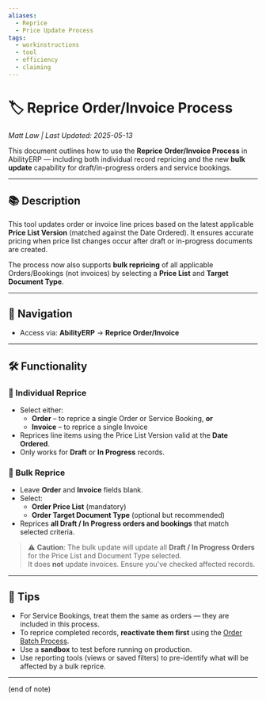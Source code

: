 ```yaml
---
aliases:
  - Reprice
  - Price Update Process
tags:
  - workinstructions
  - tool
  - efficiency
  - claiming
---
```


# 🏷️ Reprice Order/Invoice Process

*Matt Law | Last Updated: 2025-05-13*

This document outlines how to use the **Reprice Order/Invoice Process** in AbilityERP — including both individual record repricing and the new **bulk update** capability for draft/in-progress orders and service bookings.

---

## 📚 Description  
This tool updates order or invoice line prices based on the latest applicable **Price List Version** (matched against the Date Ordered). It ensures accurate pricing when price list changes occur after draft or in-progress documents are created.

The process now also supports **bulk repricing** of all applicable Orders/Bookings (not invoices) by selecting a **Price List** and **Target Document Type**.

---

## 🧭 Navigation  
- Access via: **AbilityERP** → **Reprice Order/Invoice**

---

## 🛠️ Functionality  

### 🔄 Individual Reprice  
- Select either:
  - **Order** – to reprice a single Order or Service Booking, **or**
  - **Invoice** – to reprice a single Invoice  
- Reprices line items using the Price List Version valid at the **Date Ordered**.  
- Only works for **Draft** or **In Progress** records.

### 🧾 Bulk Reprice  
- Leave **Order** and **Invoice** fields blank.  
- Select:
  - **Order Price List** (mandatory)
  - **Order Target Document Type** (optional but recommended)
- Reprices **all Draft / In Progress orders and bookings** that match selected criteria.

> ⚠️ **Caution**: The bulk update will update all **Draft / In Progress Orders** for the Price List and Document Type selected.  
> It does **not** update invoices. Ensure you've checked affected records.

---

## 🎯 Tips  
- For Service Bookings, treat them the same as orders — they are included in this process.
- To reprice completed records, **reactivate them first** using the [Order Batch Process](Order-Batch-Process.md).
- Use a **sandbox** to test before running on production.
- Use reporting tools (views or saved filters) to pre-identify what will be affected by a bulk reprice.

---
(end of note)
